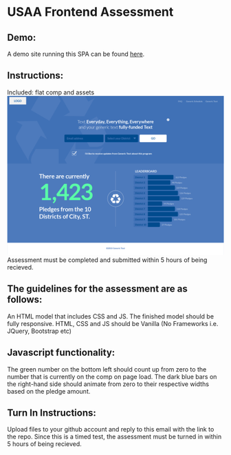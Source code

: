 # USAA Frontend Assessment

## Demo:
A demo site running this SPA can be found [here](https://sharks33.github.io/USAA_Front-end_Assessment_Test/).

## Instructions:
Included: flat comp and assets
![comp](resources/images/pledgetest.png?raw=true "COMP")
Assessment must be completed and submitted within 5 hours of being recieved. 

## The guidelines for the assessment are as follows: 
An HTML model that includes CSS and JS. 
The finished model should be fully responsive. 
HTML, CSS and JS should be Vanilla (No Frameworks i.e. JQuery, Bootstrap etc) 

## Javascript functionality: 
The green number on the bottom left should count up from zero to the number that is currently on the comp on page load. 
The dark blue bars on the right-hand side should animate from zero to their respective widths based on the pledge amount. 

## Turn In Instructions: 
Upload files to your github account and reply to this email with the link to the repo. 
Since this is a timed test, the assessment must be turned in within 5 hours of being recieved. 
